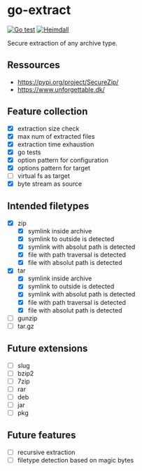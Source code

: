 # go-extract

[![Go test](https://github.com/hashicorp/go-extract/actions/workflows/test.yml/badge.svg)](https://github.com/hashicorp/go-extract/actions/workflows/test.yml) [![Heimdall](https://heimdall.hashicorp.services/api/v1/assets/go-extract/badge.svg?key=ad16a37b0882cb2e792c11a031b139227b23eabe137ddf2b19d10028bcdb79a8)](https://heimdall.hashicorp.services/site/assets/go-extract)

Secure extraction of any archive type.

## Ressources

* https://pypi.org/project/SecureZip/
* https://www.unforgettable.dk/

##  Feature collection

- [x] extraction size check
- [x] max num of extracted files
- [x] extraction time exhaustion
- [x] go tests
- [x] option pattern for configuration
- [x] options pattern for target
- [ ] virtual fs as target
- [x] byte stream as source

## Intended filetypes

- [x] zip
    - [x] symlink inside archive
    - [x] symlink to outside is detected
    - [x] symlink with absolut path is detected
    - [x] file with path traversal is detected
    - [x] file with absolut path is detected
- [x] tar
    - [x] symlink inside archive
    - [x] symlink to outside is detected
    - [x] symlink with absolut path is detected
    - [x] file with path traversal is detected
    - [x] file with absolut path is detected
- [ ] gunzip
- [ ] tar.gz

## Future extensions

- [ ] slug
- [ ] bzip2
- [ ] 7zip
- [ ] rar
- [ ] deb
- [ ] jar
- [ ] pkg

## Future features

- [ ] recursive extraction
- [ ] filetype detection based on magic bytes
